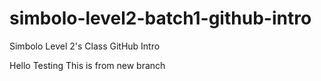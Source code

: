 # simbolo-level2-batch1-github-intro
Simbolo Level 2's Class GitHub Intro

Hello Testing
This is from new branch
